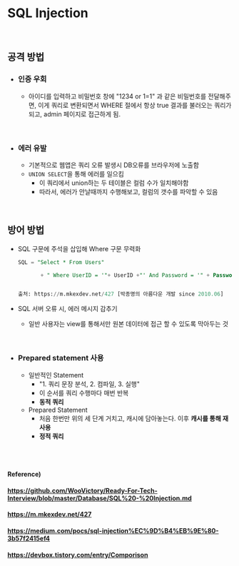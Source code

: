 # SQL Injection

<br>

## 공격 방법

* ### 인증 우회

  * 아이디를 입력하고 비밀번호 창에 "1234 or 1=1" 과 같은 비밀번호를 전달해주면, 이게 쿼리로 변환되면서 WHERE 절에서 항상 true 결과를 불러오는 쿼리가 되고, admin 페이지로 접근하게 됨.

<br>

* ### 에러 유발 

  * 기본적으로 웹앱은 쿼리 오류 발생시 DB오류를 브라우저에 노출함
  * `UNION SELECT`을 통해 에러를 일으킴
    * 이 쿼리에서 union하는 두 테이블은 컬럼 수가 일치해야함
    * 따라서, 에러가 안날때까지 수행해보고, 컬럼의 갯수를 파악할 수 있음

<br>

## 방어 방법

* SQL 구문에 주석을 삽입해 Where 구문 무력화

  ```sql
  SQL = "Select * From Users"
  
         + " Where UserID = '"+ UserID +"' And Password = '" + Password + "'"
  
  
  출처: https://m.mkexdev.net/427 [박종명의 아름다운 개발 since 2010.06]
  ```

* SQL 서버 오류 시, 에러 메시지 감추기

  * 일반 사용자는 view를 통해서만 원본 데이터에 접근 할 수 있도록 막아두는 것

<br>

* ### Prepared statement 사용

  * 일반적인 Statement
    *  "1. 쿼리 문장 분석, 2. 컴파일, 3. 실행"
    * 이 순서를 쿼리 수행마다 매번 반복
    * **동적 쿼리**
  * Prepared Statement
    * 처음 한번만 위의 세 단계 거치고, 캐시에 담아놓는다. 이후 **캐시를 통해 재사용**
    * **정적 쿼리**

<br><br>

#### Reference)

#### https://github.com/WooVictory/Ready-For-Tech-Interview/blob/master/Database/SQL%20-%20Injection.md

#### https://m.mkexdev.net/427

#### https://medium.com/pocs/sql-injection%EC%9D%B4%EB%9E%80-3b57f2415ef4

#### https://devbox.tistory.com/entry/Comporison
